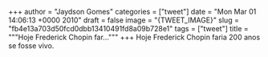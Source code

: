
+++
author = "Jaydson Gomes"
categories = ["tweet"]
date = "Mon Mar 01 14:06:13 +0000 2010"
draft = false
image = "{TWEET_IMAGE}"
slug = "fb4e13a703d50fcd0dbb13410491fd8a09b728e1"
tags = ["tweet"]
title = """Hoje Frederick Chopin far..."""
+++
Hoje Frederick Chopin faria 200 anos se fosse vivo.
